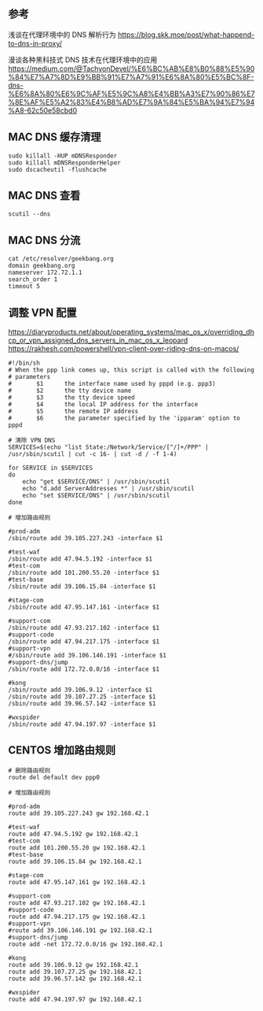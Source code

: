 
## 参考
浅谈在代理环境中的 DNS 解析行为
https://blog.skk.moe/post/what-happend-to-dns-in-proxy/

漫谈各种黑科技式 DNS 技术在代理环境中的应用
https://medium.com/@TachyonDevel/%E6%BC%AB%E8%B0%88%E5%90%84%E7%A7%8D%E9%BB%91%E7%A7%91%E6%8A%80%E5%BC%8F-dns-%E6%8A%80%E6%9C%AF%E5%9C%A8%E4%BB%A3%E7%90%86%E7%8E%AF%E5%A2%83%E4%B8%AD%E7%9A%84%E5%BA%94%E7%94%A8-62c50e58cbd0

## MAC DNS 缓存清理
```
sudo killall -HUP mDNSResponder
sudo killall mDNSResponderHelper
sudo dscacheutil -flushcache
```

## MAC DNS 查看
```
scutil --dns
```

## MAC DNS 分流
```
cat /etc/resolver/geekbang.org
domain geekbang.org
nameserver 172.72.1.1
search_order 1
timeout 5
```

## 调整 VPN 配置
https://diaryproducts.net/about/operating_systems/mac_os_x/overriding_dhcp_or_vpn_assigned_dns_servers_in_mac_os_x_leopard
https://rakhesh.com/powershell/vpn-client-over-riding-dns-on-macos/

```
#!/bin/sh
# When the ppp link comes up, this script is called with the following
# parameters
#       $1      the interface name used by pppd (e.g. ppp3)
#       $2      the tty device name
#       $3      the tty device speed
#       $4      the local IP address for the interface
#       $5      the remote IP address
#       $6      the parameter specified by the 'ipparam' option to pppd

# 清除 VPN DNS
SERVICES=$(echo "list State:/Network/Service/[^/]+/PPP" | /usr/sbin/scutil | cut -c 16- | cut -d / -f 1-4)

for SERVICE in $SERVICES
do
    echo "get $SERVICE/DNS" | /usr/sbin/scutil
    echo "d.add ServerAddresses *" | /usr/sbin/scutil
    echo "set $SERVICE/DNS" | /usr/sbin/scutil
done

# 增加路由规则

#prod-adm
/sbin/route add 39.105.227.243 -interface $1

#test-waf
/sbin/route add 47.94.5.192 -interface $1
#test-com
/sbin/route add 101.200.55.20 -interface $1
#test-base
/sbin/route add 39.106.15.84 -interface $1

#stage-com
/sbin/route add 47.95.147.161 -interface $1

#support-com
/sbin/route add 47.93.217.102 -interface $1
#support-code
/sbin/route add 47.94.217.175 -interface $1
#support-vpn
#/sbin/route add 39.106.146.191 -interface $1
#support-dns/jump
/sbin/route add 172.72.0.0/16 -interface $1

#kong
/sbin/route add 39.106.9.12 -interface $1
/sbin/route add 39.107.27.25 -interface $1
/sbin/route add 39.96.57.142 -interface $1

#wxspider
/sbin/route add 47.94.197.97 -interface $1
```

## CENTOS 增加路由规则
```
# 删除路由规则
route del default dev ppp0

# 增加路由规则

#prod-adm
route add 39.105.227.243 gw 192.168.42.1

#test-waf
route add 47.94.5.192 gw 192.168.42.1
#test-com
route add 101.200.55.20 gw 192.168.42.1
#test-base
route add 39.106.15.84 gw 192.168.42.1

#stage-com
route add 47.95.147.161 gw 192.168.42.1

#support-com
route add 47.93.217.102 gw 192.168.42.1
#support-code
route add 47.94.217.175 gw 192.168.42.1
#support-vpn
#route add 39.106.146.191 gw 192.168.42.1
#support-dns/jump
route add -net 172.72.0.0/16 gw 192.168.42.1

#kong
route add 39.106.9.12 gw 192.168.42.1
route add 39.107.27.25 gw 192.168.42.1
route add 39.96.57.142 gw 192.168.42.1

#wxspider
route add 47.94.197.97 gw 192.168.42.1
```